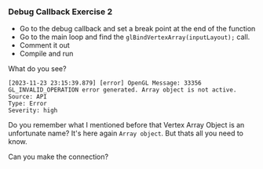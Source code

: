 ### Debug Callback Exercise 2

- Go to the debug callback and set a break point at the end of the function
- Go to the main loop and find the `glBindVertexArray(inputLayout);` call.
- Comment it out
- Compile and run

What do you see?

```
[2023-11-23 23:15:39.879] [error] OpenGL Message: 33356 GL_INVALID_OPERATION error generated. Array object is not active.
Source: API
Type: Error
Severity: high
```

Do you remember what I mentioned before that Vertex Array Object is an unfortunate name? It's here again `Array object`. But thats all you need to know.

Can you make the connection?